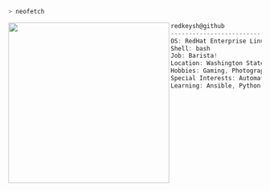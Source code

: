 ```zsh
> neofetch
```

<img align="left" src="https://i.pinimg.com/474x/ec/3f/69/ec3f69f5bcd59d6ea5f8830809383b82.jpg" width="320" /> 

```csharp
redkeysh@github
-------------------------
OS: RedHat Enterprise Linux 9.5 x86_64
Shell: bash
Job: Barista!
Location: Washington State, USA
Hobbies: Gaming, Photography, Drones, Rock Climbing
Special Interests: Automation, Privacy, Security, Discord Bots, Databases
Learning: Ansible, Python, TypeScript
```

